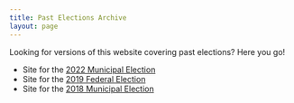 ```yaml
---
title: Past Elections Archive
layout: page
---
```


<div class="standout-box blue full-width no-margin-top">
  <div class="header big-text" data-aos="fade-left">
    Looking for versions of this website covering past elections? Here you go!
  </div><div>

<ul>
  <li>
    Site for the
    <a href="https://civictechwr.github.io/WRVotesMunicipal2022">2022 Municipal Election</a>
  </li>
  <li>
    Site for the
    <a href="https://civictechwr.github.io/WRVotesFed">2019 Federal Election</a>
  </li>
  <li>
    Site for the
    <a href="https://civictechwr.github.io/WRvotes">2018 Municipal Election</a>
  </li>
</ul>

